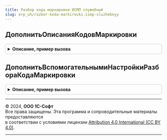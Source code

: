 ```yaml
---
title: Разбор кода маркировки ИСМП служебный
slug: erp_uh/razbor-koda-markirovki-ismp-sluzhebnyy
---
```



## ДополнитьОписанияКодовМаркировки
<details style="margin: 1em 0; padding: 0.5em; border: 1px solid #ccc; border-radius: 6px;">

<summary style="font-weight: bold; cursor: pointer;">Описание, пример вызова</summary>

```bsl

Процедура ДополнитьОписанияКодовМаркировки(ДанныеОписанийКодаМаркировки, ВидПродукции, ДанныеОбщегоМодуля) Экспорт
```

Пример вызова
```bsl
РазборКодаМаркировкиИСМПСлужебный.ДополнитьОписанияКодовМаркировки(ДанныеОписанийКодаМаркировки, ВидПродукции, ДанныеОбщегоМодуля) 
```
</details>

## ДополнитьВспомогательнымиНастройкиРазбораКодаМаркировки
<details style="margin: 1em 0; padding: 0.5em; border: 1px solid #ccc; border-radius: 6px;">

<summary style="font-weight: bold; cursor: pointer;">Описание, пример вызова</summary>

```bsl

Процедура ДополнитьВспомогательнымиНастройкиРазбораКодаМаркировки(НастройкиРазбораКодаМаркировки, ВидПродукции, МодулиВыбраннойПодсистемы) Экспорт
```

Пример вызова
```bsl
РазборКодаМаркировкиИСМПСлужебный.ДополнитьВспомогательнымиНастройкиРазбораКодаМаркировки(НастройкиРазбораКодаМаркировки, ВидПродукции, МодулиВыбраннойПодсистемы) 
```
</details>

---

© 2024, **ООО 1С-Софт**  
Все права защищены. Эта программа и сопроводительные материалы предоставляются  
в соответствии с условиями лицензии [Attribution 4.0 International (CC BY 4.0)](https://creativecommons.org/licenses/by/4.0/legalcode).

---
